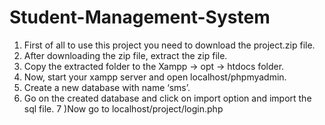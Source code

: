 # Student-Management-System
  
 1) First of all to use this project you need to download the project.zip file.
 2) After downloading the zip file, extract the zip file.
 3) Copy the extracted folder to the Xampp -> opt -> htdocs folder.
 4) Now, start your xampp server and open localhost/phpmyadmin.
 5) Create a new database with name ‘sms’.
 6) Go on the created database and click on import option and import the sql file.
 7 )Now go to localhost/project/login.php
